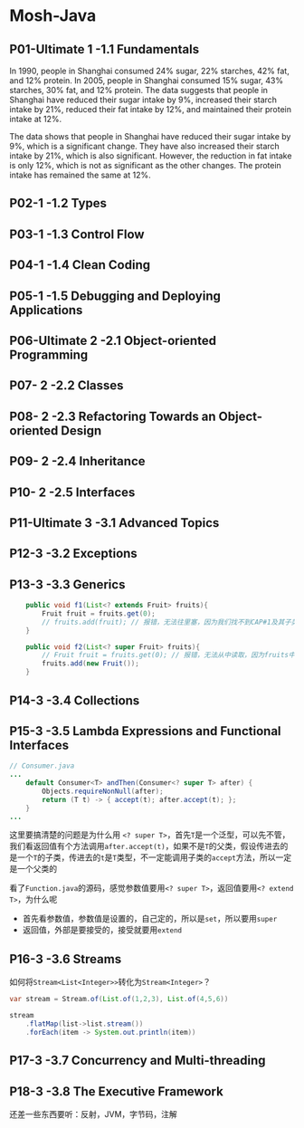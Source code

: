 # Mosh-Java

## P01-Ultimate 1 -1.1 Fundamentals

In 1990, people in Shanghai consumed 24% sugar, 22% starches, 42% fat, and 12% protein. In 2005, people in Shanghai consumed 15% sugar, 43% starches, 30% fat, and 12% protein. The data suggests that people in Shanghai have reduced their sugar intake by 9%, increased their starch intake by 21%, reduced their fat intake by 12%, and maintained their protein intake at 12%.

The data shows that people in Shanghai have reduced their sugar intake by 9%, which is a significant change. They have also increased their starch intake by 21%, which is also significant. However, the reduction in fat intake is only 12%, which is not as significant as the other changes. The protein intake has remained the same at 12%.

## P02-1 -1.2 Types

## P03-1 -1.3 Control Flow

## P04-1 -1.4 Clean Coding

## P05-1 -1.5 Debugging and Deploying Applications

## P06-Ultimate  2 -2.1 Object-oriented Programming

## P07- 2 -2.2 Classes

## P08- 2 -2.3 Refactoring Towards an Object-oriented Design

## P09- 2 -2.4 Inheritance

## P10- 2 -2.5 Interfaces

## P11-Ultimate  3 -3.1 Advanced Topics

## P12-3 -3.2  Exceptions

## P13-3 -3.3 Generics

```java
    public void f1(List<? extends Fruit> fruits){
        Fruit fruit = fruits.get(0);
        // fruits.add(fruit); // 报错，无法往里塞，因为我们找不到CAP#1及其子类
    }

    public void f2(List<? super Fruit> fruits){
        // Fruit fruit = fruits.get(0); // 报错，无法从中读取，因为fruits中存储的可能是Object或者别的，不一定与Fruit类兼容
        fruits.add(new Fruit());
    }
```





## P14-3 -3.4 Collections

## P15-3 -3.5 Lambda Expressions and Functional Interfaces



```java
// Consumer.java
...
	default Consumer<T> andThen(Consumer<? super T> after) {
        Objects.requireNonNull(after);
        return (T t) -> { accept(t); after.accept(t); };
    }
...
```

这里要搞清楚的问题是为什么用 `<? super T>`，首先`T`是一个泛型，可以先不管，我们看返回值有个方法调用`after.accept(t)`，如果不是`T`的父类，假设传进去的是一个`T`的子类，传进去的`t`是`T`类型，不一定能调用子类的`accept`方法，所以一定是一个父类的



看了`Function.java`的源码，感觉参数值要用`<? super T>`，返回值要用`<? extend T>`，为什么呢

- 首先看参数值，参数值是设置的，自己定的，所以是`set`，所以要用`super`
- 返回值，外部是要接受的，接受就要用`extend`

## P16-3 -3.6 Streams

如何将`Stream<List<Integer>>`转化为`Stream<Integer>`？

```java
var stream = Stream.of(List.of(1,2,3), List.of(4,5,6))

stream
    .flatMap(list->list.stream())
    .forEach(item -> System.out.println(item))
```



## P17-3 -3.7 Concurrency and Multi-threading

## P18-3 -3.8 The Executive Framework



还差一些东西要听：反射，JVM，字节码，注解